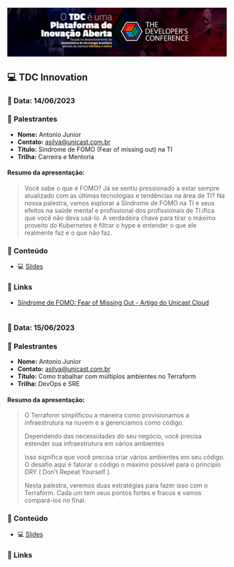<p align="center">
<img src="assets/images/tdc.jpg">
</p>

## 💻 **TDC Innovation**
### 📅 Data: 14/06/2023

### 🎤 **Palestrantes**

- **Nome:** Antonio Junior
- **Contato:** asilva@unicast.com.br
- **Título:** Sindrome de FOMO (Fear of missing out) na TI
- **Trilha:** Carreira e Mentoria

#### **Resumo da apresentação:** 

>Você sabe o que é FOMO? Já se sentiu pressionado a estar sempre atualizado com as últimas tecnologias e tendências na área de TI? Na nossa palestra, vamos explorar a Síndrome de FOMO na TI e seus efeitos na saúde mental e profissional dos profissionais de TI.ifica que você não deva usá-lo. A verdadeira chave para tirar o máximo proveito do Kubernetes é filtrar o hype e entender o que ele realmente faz e o que não faz. 

### 💬 Conteúdo

- 💻 [Slides](/TDC%20Innovation%202023/TDC%20Innovation%202023%20-%20Sindrome%20de%20FOMO.pdf) 

### 🔗 Links

- [Síndrome de FOMO: Fear of Missing Out - Artigo do Unicast Cloud](https://unicast.com.br/posts/sindrome-de-fomo-fear-of-missing-out/)

#

### 📅 Data: 15/06/2023

### 🎤 **Palestrantes**

- **Nome:** Antonio Junior
- **Contato:** asilva@unicast.com.br
- **Título:** Como trabalhar com múltiplos ambientes no Terraform
- **Trilha:** DevOps e SRE

#### **Resumo da apresentação:** 

>O Terraform simplificou a maneira como provisionamos a infraestrutura na nuvem e a gerenciamos como código.
>
>Dependendo das necessidades do seu negócio, você precisa estender sua infraestrutura em vários ambientes
>
>Isso significa que você precisa criar vários ambientes em seu código. O desafio aqui é fatorar o código o máximo possível para o princípio DRY ( Don't Repeat Yourself ).
>
>Nesta palestra, veremos duas estratégias para fazer isso com o Terraform. Cada um tem seus pontos fortes e fracos e vamos compará-los no final.

### 💬 Conteúdo

- 💻 [Slides]() 

### 🔗 Links
